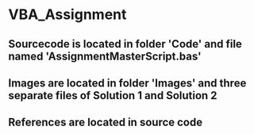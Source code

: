 # VBA_Assignment
## Sourcecode is located in folder 'Code' and file named 'AssignmentMasterScript.bas'
## Images are located in folder 'Images' and three separate files of Solution 1 and Solution 2
## References are located in source code
